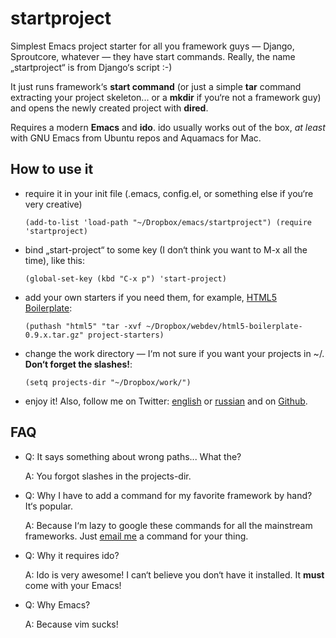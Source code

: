 # startproject #
Simplest Emacs project starter for all you framework guys — Django, Sproutcore, whatever — they have start commands. Really, the name „startproject“ is from Django‘s script :-)

It just runs framework‘s **start command** (or just a simple **tar** command extracting your project skeleton... or a **mkdir** if you‘re not a framework guy) and opens the newly created project with **dired**.

Requires a modern **Emacs** and **ido**. ido usually works out of the box, *at least* with GNU Emacs from Ubuntu repos and Aquamacs for Mac.

## How to use it ##
- require it in your init file (.emacs, config.el, or something else if you‘re very creative)

    `(add-to-list 'load-path "~/Dropbox/emacs/startproject")
    (require 'startproject)`
- bind „start-project“ to some key (I don‘t think you want to M-x all the time), like this:

    `(global-set-key (kbd "C-x p") 'start-project)`
- add your own starters if you need them, for example, [HTML5 Boilerplate](http://html5boilerplate.com):

    `(puthash "html5" "tar -xvf ~/Dropbox/webdev/html5-boilerplate-0.9.x.tar.gz" project-starters)`
- change the work directory — I‘m not sure if you want your projects in ~/. **Don‘t forget the slashes!**:

    `(setq projects-dir "~/Dropbox/work/")`
- enjoy it! Also, follow me on Twitter: [english](http://twitter.com/myfreeweb_en) or [russian](http://twitter.com/myfreeweb) and on [Github](http://github.com/myfreeweb).

## FAQ ##
- Q: It says something about wrong paths... What the?

  A: You forgot slashes in the projects-dir.
- Q: Why I have to add a command for my favorite framework by hand? It‘s popular.

  A: Because I‘m lazy to google these commands for all the mainstream frameworks. Just [email me](mailto:me@myfreeweb.ru) a command for your thing.
- Q: Why it requires ido?

  A: Ido is very awesome! I can‘t believe you don‘t have it installed. It **must** come with your Emacs!
- Q: Why Emacs?

  A: Because vim sucks!
